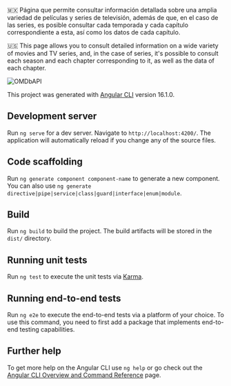 🇲🇽 Página que permite consultar información detallada sobre una amplia variedad de películas y series de televisión, además de       que, en el caso de las series, es posible consultar cada temporada y cada capítulo correspondiente a esta, así como los datos     de cada capítulo.

🇺🇸 This page allows you to consult detailed information on a wide variety of movies and TV series, and, in the case of series,       it's possible to consult each season and each chapter corresponding to it, as well as the data of each chapter.

![OMDbAPI](https://github.com/MauricioBarrueta/omdbAPI/assets/60496232/2f1821e1-bea1-4ea0-a632-89c5fba61505)


This project was generated with [Angular CLI](https://github.com/angular/angular-cli) version 16.1.0.
## Development server

Run `ng serve` for a dev server. Navigate to `http://localhost:4200/`. The application will automatically reload if you change any of the source files.

## Code scaffolding

Run `ng generate component component-name` to generate a new component. You can also use `ng generate directive|pipe|service|class|guard|interface|enum|module`.

## Build

Run `ng build` to build the project. The build artifacts will be stored in the `dist/` directory.

## Running unit tests

Run `ng test` to execute the unit tests via [Karma](https://karma-runner.github.io).

## Running end-to-end tests

Run `ng e2e` to execute the end-to-end tests via a platform of your choice. To use this command, you need to first add a package that implements end-to-end testing capabilities.

## Further help

To get more help on the Angular CLI use `ng help` or go check out the [Angular CLI Overview and Command Reference](https://angular.io/cli) page.
